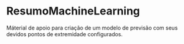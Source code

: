# ResumoMachineLearning
Máterial de apoio para criação   de um modelo de previsão com seus devidos pontos de extremidade configurados.
